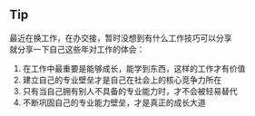 ﻿## Tip
最近在换工作，在办交接，暂时没想到有什么工作技巧可以分享<br>
就分享一下自己这些年对工作的体会：<br>
1. 在工作中最重要是能够成长，能学到东西，这样的工作才有价值
2. 建立自己的专业壁垒才是自己在社会上的核心竞争力所在
3. 只有当自己拥有别人不具备的专业能力时，才不会被轻易替代
4. 不断巩固自己的专业能力壁垒，才是真正的成长大道
